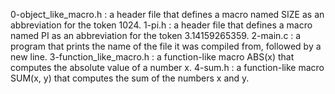0-object_like_macro.h : a header file that defines a macro named SIZE as an abbreviation for the token 1024. 1-pi.h : a header file that defines a macro named PI as an abbreviation for the token 3.14159265359. 2-main.c : a program that prints the name of the file it was compiled from, followed by a new line. 3-function_like_macro.h : a function-like macro ABS(x) that computes the absolute value of a number x. 4-sum.h : a function-like macro SUM(x, y) that computes the sum of the numbers x and y.


